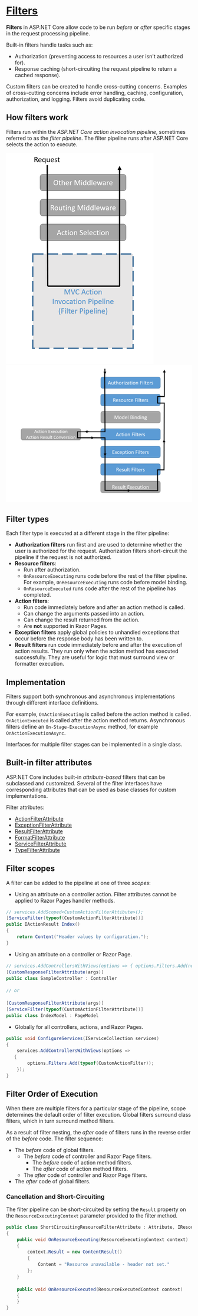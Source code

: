 # [Filters](https://docs.microsoft.com/en-us/aspnet/core/mvc/controllers/filters)

**Filters** in ASP.NET Core allow code to be run *before* or *after* specific stages in the request processing pipeline.

Built-in filters handle tasks such as:

- Authorization (preventing access to resources a user isn't authorized for).
- Response caching (short-circuiting the request pipeline to return a cached response).

Custom filters can be created to handle cross-cutting concerns. Examples of cross-cutting concerns include error handling, caching, configuration, authorization, and logging. Filters avoid duplicating code.

## **How filters work**

Filters run within the *ASP.NET Core action invocation pipeline*, sometimes referred to as the *filter pipeline*. The filter pipeline runs after ASP.NET Core selects the action to execute.

![filter-pipeline-1](../../.images/dotnet_filter-pipeline-1.png)
![filter-pipeline-2](../../.images/dotnet_filter-pipeline-2.png)

## **Filter types**

Each filter type is executed at a different stage in the filter pipeline:

- **Authorization filters** run first and are used to determine whether the user is authorized for the request. Authorization filters short-circuit the pipeline if the request is not authorized.
- **Resource filters**:
  - Run after authorization.
  - `OnResourceExecuting` runs code before the rest of the filter pipeline. For example, `OnResourceExecuting` runs code before model binding.
  - `OnResourceExecuted` runs code after the rest of the pipeline has completed.
- **Action filters**:
  - Run code immediately before and after an action method is called.
  - Can change the arguments passed into an action.
  - Can change the result returned from the action.
  - Are **not** supported in Razor Pages.
- **Exception filters** apply global policies to unhandled exceptions that occur before the response body has been written to.
- **Result filters** run code immediately before and after the execution of action results. They run only when the action method has executed successfully. They are useful for logic that must surround view or formatter execution.

## **Implementation**

Filters support both synchronous and asynchronous implementations through different interface definitions.

For example, `OnActionExecuting` is called before the action method is called. `OnActionExecuted` is called after the action method returns.
Asynchronous filters define an `On-Stage-ExecutionAsync` method, for example `OnActionExecutionAsync`.

Interfaces for multiple filter stages can be implemented in a single class.

## **Built-in filter attributes**

ASP.NET Core includes built-in *attribute-based* filters that can be subclassed and customized.
Several of the filter interfaces have corresponding attributes that can be used as base classes for custom implementations.

Filter attributes:

- [ActionFilterAttribute](https://docs.microsoft.com/en-us/dotnet/api/microsoft.aspnetcore.mvc.filters.actionfilterattribute)
- [ExceptionFilterAttribute](https://docs.microsoft.com/en-us/dotnet/api/microsoft.aspnetcore.mvc.filters.exceptionfilterattribute)
- [ResultFilterAttribute](https://docs.microsoft.com/en-us/dotnet/api/microsoft.aspnetcore.mvc.filters.resultfilterattribute)
- [FormatFilterAttribute](https://docs.microsoft.com/en-us/dotnet/api/microsoft.aspnetcore.mvc.formatfilterattribute)
- [ServiceFilterAttribute](https://docs.microsoft.com/en-us/dotnet/api/microsoft.aspnetcore.mvc.servicefilterattribute)
- [TypeFilterAttribute](https://docs.microsoft.com/en-us/dotnet/api/microsoft.aspnetcore.mvc.typefilterattribute)

## **Filter scopes**

A filter can be added to the pipeline at one of three *scopes*:

- Using an attribute on a controller action. Filter attributes cannot be applied to Razor Pages handler methods.

```cs
// services.AddScoped<CustomActionFilterAttibute>();
[ServiceFilter(typeof(CustomActionFilterAttribute))]
public IActionResult Index()
{
    return Content("Header values by configuration.");
}
```

- Using an attribute on a controller or Razor Page.

```cs
// services.AddControllersWithViews(options => { options.Filters.Add(new CustomResponseFilterAttribute(args)); });
[CustomResponseFilterAttribute(args)]
public class SampleController : Controller

// or

[CustomResponseFilterAttribute(args)]
[ServiceFilter(typeof(CustomActionFilterAttribute))]
public class IndexModel : PageModel
```

- Globally for all controllers, actions, and Razor Pages.

```cs
public void ConfigureServices(IServiceCollection services)
{
    services.AddControllersWithViews(options =>
   {
        options.Filters.Add(typeof(CustomActionFilter));
    });
}
```

## Filter Order of Execution

When there are multiple filters for a particular stage of the pipeline, scope determines the default order of filter execution. Global filters surround class filters, which in turn surround method filters.

As a result of filter nesting, the *after* code of filters runs in the reverse order of the *before* code. The filter sequence:

- The *before* code of global filters.
  - The *before* code of controller and Razor Page filters.
    - The *before* code of action method filters.
    - The *after* code of action method filters.
  - The *after* code of controller and Razor Page filters.
- The *after* code of global filters.

### Cancellation and Short-Circuiting

The filter pipeline can be short-circuited by setting the `Result` property on the `ResourceExecutingContext` parameter provided to the filter method.

```cs
public class ShortCircuitingResourceFilterAttribute : Attribute, IResourceFilter
{
    public void OnResourceExecuting(ResourceExecutingContext context)
    {
        context.Result = new ContentResult()
        {
            Content = "Resource unavailable - header not set."
        };
    }

    public void OnResourceExecuted(ResourceExecutedContext context)
    {
    }
}
```
